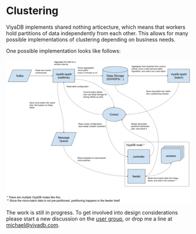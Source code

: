 Clustering
===========

ViyaDB implements shared nothing articecture, which means that workers hold partitions
of data independently from each other. This allows for many possible implementations of
clustering depending on business needs.

One possible implementation looks like follows:

![Clustering Example](img/clustering1.png)

The work is still in progress. To get involved into design considerations please start
a new discussion on the [user group](https://groups.google.com/forum/#!forum/viyadb),
or drop me a line at [michael@viyadb.com](mailto:michael@viyadb.com).

